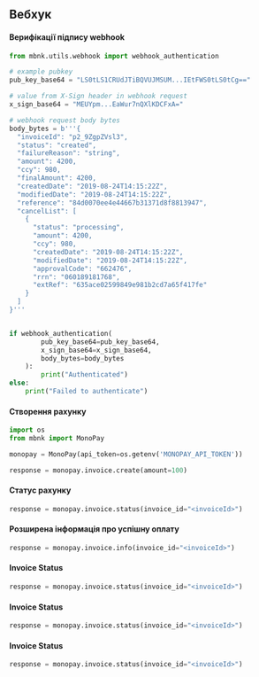 ## Вебхук

#### Верифікації підпису webhook
```python
from mbnk.utils.webhook import webhook_authentication

# example pubkey
pub_key_base64 = "LS0tLS1CRUdJTiBQVUJMSUM...IEtFWS0tLS0tCg=="

# value from X-Sign header in webhook request
x_sign_base64 = "MEUYpm...EaWur7nQXlKDCFxA="

# webhook request body bytes
body_bytes = b'''{
  "invoiceId": "p2_9ZgpZVsl3",
  "status": "created",
  "failureReason": "string",
  "amount": 4200,
  "ccy": 980,
  "finalAmount": 4200,
  "createdDate": "2019-08-24T14:15:22Z",
  "modifiedDate": "2019-08-24T14:15:22Z",
  "reference": "84d0070ee4e44667b31371d8f8813947",
  "cancelList": [
    {
      "status": "processing",
      "amount": 4200,
      "ccy": 980,
      "createdDate": "2019-08-24T14:15:22Z",
      "modifiedDate": "2019-08-24T14:15:22Z",
      "approvalCode": "662476",
      "rrn": "060189181768",
      "extRef": "635ace02599849e981b2cd7a65f417fe"
    }
  ]
}'''


if webhook_authentication(
        pub_key_base64=pub_key_base64, 
        x_sign_base64=x_sign_base64, 
        body_bytes=body_bytes
    ): 
        print("Authenticated")
else:
    print("Failed to authenticate")

```

#### Створення рахунку

```python
import os
from mbnk import MonoPay

monopay = MonoPay(api_token=os.getenv('MONOPAY_API_TOKEN'))

response = monopay.invoice.create(amount=100)

```

#### Статус рахунку

```python
response = monopay.invoice.status(invoice_id="<invoiceId>")
```

#### Розширена інформація про успішну оплату

```python
response = monopay.invoice.info(invoice_id="<invoiceId>")
```

#### Invoice Status

```python
response = monopay.invoice.status(invoice_id="<invoiceId>")
```

#### Invoice Status

```python
response = monopay.invoice.status(invoice_id="<invoiceId>")
```

#### Invoice Status

```python
response = monopay.invoice.status(invoice_id="<invoiceId>")
```